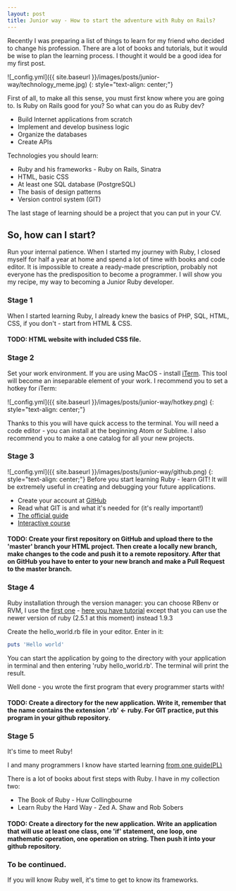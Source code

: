 ```yaml
---
layout: post
title: Junior way - How to start the adventure with Ruby on Rails?
---
```


Recently I was preparing a list of things to learn for my friend who decided to change his profession. There are a lot of books and tutorials, but it would be wise to plan the learning process. I thought it would be a good idea for my first post.

![_config.yml]({{ site.baseurl }}/images/posts/junior-way/technology_meme.jpg)
{: style="text-align: center;"}

First of all, to make all this sense, you must first know where you are going to. Is Ruby on Rails good for you? So what can you do as Ruby dev?
* Build Internet applications from scratch
* Implement and develop business logic
* Organize the databases
* Create APIs

Technologies you should learn:
* Ruby and his frameworks - Ruby on Rails, Sinatra
* HTML, basic CSS
* At least one SQL database (PostgreSQL)
* The basis of design patterns
* Version control system (GIT)

The last stage of learning should be a project that you can put in your CV.

## So, how can I start?

Run your internal patience. When I started my journey with Ruby, I closed myself for half a year at home and spend a lot of time with books and code editor. It is impossible to create a ready-made prescription, probably not everyone has the predisposition to become a programmer. I will show you my recipe, my way to becoming a Junior Ruby developer.

### Stage 1
When I started learning Ruby, I already knew the basics of PHP, SQL, HTML, CSS, if you don't - start from HTML & CSS. 
#### TODO: HTML website with included CSS file.

### Stage 2
Set your work environment. If you are using MacOS - install [iTerm](https://www.iterm2.com). This tool will become an inseparable element of your work. I recommend you to set a hotkey for iTerm:

![_config.yml]({{ site.baseurl }}/images/posts/junior-way/hotkey.png)
{: style="text-align: center;"}

Thanks to this you will have quick access to the terminal. 
You will need a code editor - you can install at the beginning Atom or Sublime. I also recommend you to make a one catalog for all your new projects.

### Stage 3
![_config.yml]({{ site.baseurl }}/images/posts/junior-way/github.png)
{: style="text-align: center;"}
Before you start learning Ruby - learn GIT! It will be extremely useful in creating and debugging your future applications.
* Create your account at [GitHub](http://github.com)
* Read what GIT is and what it's needed for (it's really important!)
* [The official guide](https://guides.github.com)
* [Interactive course](https://learngitbranching.js.org)

#### TODO: Create your first repository on GitHub and upload there to the 'master' branch your HTML project. Then create a locally new branch, make changes to the code and push it to a remote repository. After that on GitHub you have to enter to your new branch and make a Pull Request to the master branch.

### Stage 4
Ruby installation through the version manager: you can choose RBenv or RVM, I use the [first one](http://rbenv.org) - [here you have tutorial](ihttps://gist.github.com/stonehippo/cc0f3098516fb52390f1) except that you can use the newer version of ruby (2.5.1 at this moment) instead 1.9.3

Create the hello_world.rb file in your editor. Enter in it: 
```ruby
puts 'Hello world'
```
You can start the application by going to the directory with your application in terminal and then entering 'ruby hello_world.rb'. The terminal will print  the result. 

Well done - you wrote the first program that every programmer starts with!

#### TODO: Create a directory for the new application. Write it, remember that the name contains the extension '.rb' <- ruby. For GIT practice, put this program in your github repository.

### Stage 5
It's time to meet Ruby!

I and many programmers I know have started learning [from one guide(PL)](http://www.apohllo.pl/dydaktyka/ruby/intro)

There is a lot of books about first steps with Ruby. I have in my collection two:
* The Book of Ruby - Huw Collingbourne
* Learn Ruby the Hard Way - Zed A. Shaw and Rob Sobers

#### TODO: Create a directory for the new application. Write an application that will use at least one class, one 'if' statement, one loop, one mathematic operation, one operation on string. Then push it into your github repository.

### To be continued.
If you will know Ruby well, it's time to get to know its frameworks.

